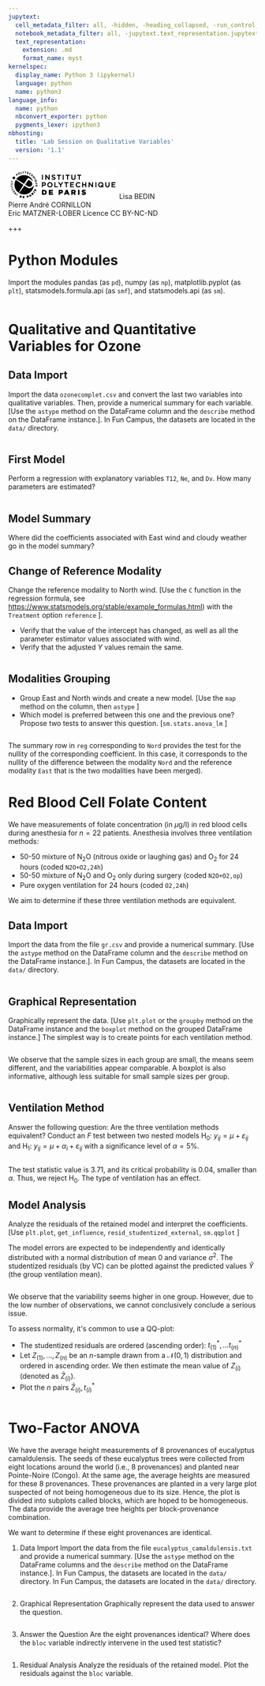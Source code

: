 ```yaml
---
jupytext:
  cell_metadata_filter: all, -hidden, -heading_collapsed, -run_control, -trusted
  notebook_metadata_filter: all, -jupytext.text_representation.jupytext_version, -jupytext.text_representation.format_version, -language_info.version, -language_info.codemirror_mode.version, -language_info.codemirror_mode, -language_info.file_extension, -language_info.mimetype, -toc
  text_representation:
    extension: .md
    format_name: myst
kernelspec:
  display_name: Python 3 (ipykernel)
  language: python
  name: python3
language_info:
  name: python
  nbconvert_exporter: python
  pygments_lexer: ipython3
nbhosting:
  title: 'Lab Session on Qualitative Variables'
  version: '1.1'
---
```


<div class="licence">
<span><img src="media/logo_IPParis.png" /></span>
<span>Lisa BEDIN<br />Pierre André CORNILLON<br />Eric MATZNER-LOBER</span>
<span>Licence CC BY-NC-ND</span>
</div>

+++

# Python Modules

Import the modules pandas (as `pd`), numpy (as `np`), matplotlib.pyplot (as `plt`), statsmodels.formula.api (as `smf`), and statsmodels.api (as `sm`).

```{code-cell} python

```


# Qualitative and Quantitative Variables for Ozone


## Data Import

Import the data `ozonecomplet.csv` and convert the last two variables into qualitative variables. Then, provide a numerical summary for each variable. \[Use the `astype` method on the DataFrame column and the `describe` method on the DataFrame instance.\]. In Fun Campus, the datasets are located in the `data/` directory.

```{code-cell} python

```


## First Model

Perform a regression with explanatory variables `T12`, `Ne`, and `Dv`. How many parameters are estimated?

```{code-cell} python

```


## Model Summary

Where did the coefficients associated with East wind and cloudy weather go in the model summary?


## Change of Reference Modality

Change the reference modality to North wind. \[Use the `C` function in the regression formula, see <https://www.statsmodels.org/stable/example_formulas.html>) with the `Treatment` option `reference` \].

-   Verify that the value of the intercept has changed, as well as all the parameter estimator values associated with wind.
-   Verify that the adjusted $Y$ values remain the same.

```{code-cell} python

```


## Modalities Grouping

-   Group East and North winds and create a new model. \[Use the `map` method on the column, then `astype` \]
-   Which model is preferred between this one and the previous one? Propose two tests to answer this question. \[`sm.stats.anova_lm` \]

```{code-cell} python

```

The summary row in `reg` corresponding to `Nord` provides the test for the nullity of the corresponding coefficient. In this case, it corresponds to the nullity of the difference between the modality `Nord` and the reference modality `East` that is the two modalities have been merged).


# Red Blood Cell Folate Content

We have measurements of folate concentration (in $\mu\mathrm{g/l}$) in red blood cells during anesthesia for $n=22$ patients. Anesthesia involves three ventilation methods:

-   50-50 mixture of $\mathrm{N}_2$O (nitrous oxide or laughing gas) and $\mathrm{O}_2$ for 24 hours (coded `N2O+O2,24h`)
-   50-50 mixture of $\mathrm{N}_2$O and $\mathrm{O}_2$ only during surgery (coded `N2O+O2,op`)
-   Pure oxygen ventilation for 24 hours (coded `O2,24h`)

We aim to determine if these three ventilation methods are equivalent.


## Data Import

Import the data from the file `gr.csv` and provide a numerical summary. \[Use the `astype` method on the DataFrame column and the `describe` method on the DataFrame instance.\]. In Fun Campus, the datasets are located in the `data/` directory.

```{code-cell} python

```


## Graphical Representation

Graphically represent the data. \[Use `plt.plot` or the `groupby` method on the DataFrame instance and the `boxplot` method on the grouped DataFrame instance.\] The simplest way is to create points for each ventilation method.

```{code-cell} python

```

We observe that the sample sizes in each group are small, the means seem different, and the variabilities appear comparable. A boxplot is also informative, although less suitable for small sample sizes per group.

```{code-cell} python

```


## Ventilation Method

Answer the following question: Are the three ventilation methods equivalent? Conduct an $F$ test between two nested models $\mathrm{H}_0: \ y_{ij}=\mu + \varepsilon_{ij}$ and $\mathrm{H}_1: \ y_{ij}=\mu + \alpha_i + \varepsilon_{ij}$ with a significance level of $\alpha=5\%$.

```{code-cell} python

```

The test statistic value is $3.71$, and its critical probability is $0.04$, smaller than $\alpha$. Thus, we reject $\mathrm{H}_0$. The type of ventilation has an effect.


## Model Analysis

Analyze the residuals of the retained model and interpret the coefficients. \[Use `plt.plot`, `get_influence`, `resid_studentized_external`, `sm.qqplot` \]

The model errors are expected to be independently and identically distributed with a normal distribution of mean $0$ and variance $\sigma^2$. The studentized residuals (by VC) can be plotted against the predicted values $\hat Y$ (the group ventilation mean).

```{code-cell} python

```

We observe that the variability seems higher in one group. However, due to the low number of observations, we cannot conclusively conclude a serious issue.

To assess normality, it's common to use a QQ-plot:

-   The studentized residuals are ordered (ascending order): $t^*_{(1)},\dotsc t^*_{(n)}$
-   Let $Z_{(1)},\dotsc,Z_{(n)}$ be an $n$-sample drawn from a $\mathcal{N}(0,1)$ distribution and ordered in ascending order. We then estimate the mean value of $Z_{(i)}$ (denoted as $\bar Z_{(i)}$).
-   Plot the $n$ pairs $\bar Z_{(i)},t^*_{(i)}$

```{code-cell} python

```


# Two-Factor ANOVA

We have the average height measurements of 8 provenances of eucalyptus camaldulensis. The seeds of these eucalyptus trees were collected from eight locations around the world (i.e., 8 provenances) and planted near Pointe-Noire (Congo). At the same age, the average heights are measured for these 8 provenances. These provenances are planted in a very large plot suspected of not being homogeneous due to its size. Hence, the plot is divided into subplots called blocks, which are hoped to be homogeneous. The data provide the average tree heights per block-provenance combination.

We want to determine if these eight provenances are identical.

1.  Data Import Import the data from the file `eucalyptus_camaldulensis.txt` and provide a numerical summary. \[Use the `astype` method on the DataFrame columns and the `describe` method on the DataFrame instance.\]. In Fun Campus, the datasets are located in the `data/` directory. In Fun Campus, the datasets are located in the `data/` directory.
    
  ```{code-cell} python
  
  ```

2.  Graphical Representation Graphically represent the data used to answer the question.
    
  ```{code-cell} python
  
  ```

3.  Answer the Question Are the eight provenances identical? Where does the `bloc` variable indirectly intervene in the used test statistic?
    
  ```{code-cell} python
  
  ```

1.  Residual Analysis Analyze the residuals of the retained model. Plot the residuals against the `bloc` variable.
    
  ```{code-cell} python
  
  ```